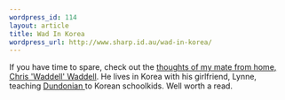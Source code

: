 ```yaml
--- 
wordpress_id: 114
layout: article
title: Wad In Korea
wordpress_url: http://www.sharp.id.au/wad-in-korea/
---
```

If you have time to spare, check out the <a href="http://wadinkorea.blogspot.com/">thoughts of my mate from home, Chris 'Waddell' Waddell</a>. He lives in Korea with his girlfriend, Lynne, teaching <a href="http://www.dundonianforbeginners.co.uk/">Dundonian </a>to Korean schoolkids. Well worth a read.
